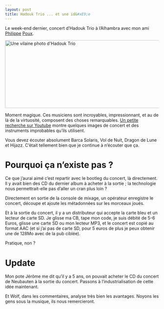 ```yaml
---
layout: post
title: Hadouk Trio ... et une id&#xE9;e
---
```

<p>Le week-end dernier, concert d&#8217;Hadouk Trio à l&#8217;Alhambra avec mon ami <a href="http://www.vocalexpo.com/">Philippe</a> <a href="http://twitter.com/ppxppx">Poux</a>.</p>

<p><img src="/assets/2008/10/25/IMG_0208.jpg" alt="Une vilaine photo d'Hadouk Trio" border="0" width="549" height="222" /></p>

<p>Moment magique. Ces musiciens sont incroyables, impressionnant, et au de là de la virtuosité, composent des choses remarquables. <a href="http://www.youtube.com/results?search_query=hadouk+trio&amp;search_type=">Un petite recherche sur Youtube</a> montre quelques images de concert et des instruments improbables qu&#8217;ils utilisent.</p>

<p>Vous devez écouter absolument Barca Solaris, Vol de Nuit, Dragon de Lune et Hijazz. C&#8217;était tellement bien que je continue à n&#8217;écouter que ça.</p>

<h1>Pourquoi ça n&#8217;existe pas ?</h1>

<p>Ce que j&#8217;aurai aimé c&#8217;est repartir avec le bootleg du concert, là directement. Il y avait bien des CD du dernier album à acheter à la sortie ; la technologie nous permettrait-elle pas d&#8217;aller un cran plus loin ?</p>

<p>Directement en sortie de la console de mixage, un opérateur enregistre le concert, découpe et ajoute les métadonnées sur les morceaux joués.</p>

<p>Et à la sortie du concert, il y a un distributeur qui accepte la carte bleu et un lecteur de carte SD. Je glisse ma CB, tape mon code, je suis débité de 5-6 Euros, glisse une carte SD ou mon lecteur MP3, et le concert est copié au format AAC (et si j&#8217;ai pas de carte SD, pour 5 euros de plus je peux obtenir une de 128Mo avec de la pub ciblée).</p>

<p>Pratique, non ?</p>

<h1>Update</h1>

<p>Mon pote Jérôme me dit qu&#8217;il y a 5 ans, on pouvait acheter le CD du concert de Neubauten à la sortie du concert. Passons à l&#8217;industrialisation de cette idée maintenant.</p>

<p>Et Wolf, dans les commentaires, analyse très bien les avantages. Noyons les gens sous la musique, ils nous remercieront. </p>      
